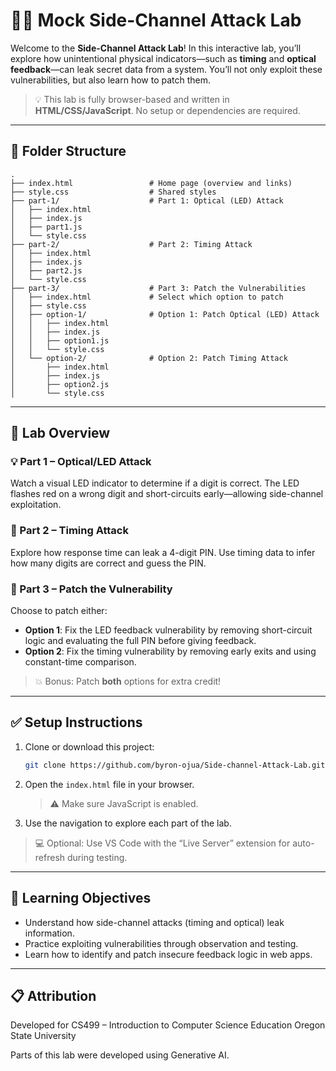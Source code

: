# 🕵️‍♂️ Mock Side-Channel Attack Lab

Welcome to the **Side-Channel Attack Lab**! In this interactive lab, you’ll explore how unintentional physical indicators—such as **timing** and **optical feedback**—can leak secret data from a system. You’ll not only exploit these vulnerabilities, but also learn how to patch them.

> 💡 This lab is fully browser-based and written in **HTML/CSS/JavaScript**. No setup or dependencies are required.

---

## 📂 Folder Structure

```
.
├── index.html                 # Home page (overview and links)
├── style.css                  # Shared styles
├── part-1/                    # Part 1: Optical (LED) Attack
│   ├── index.html
│   ├── index.js
│   ├── part1.js
│   └── style.css
├── part-2/                    # Part 2: Timing Attack
│   ├── index.html
│   ├── index.js
│   ├── part2.js
│   └── style.css
├── part-3/                    # Part 3: Patch the Vulnerabilities
│   ├── index.html             # Select which option to patch
│   ├── style.css
│   ├── option-1/              # Option 1: Patch Optical (LED) Attack
│   │   ├── index.html
│   │   ├── index.js
│   │   ├── option1.js
│   │   └── style.css
│   └── option-2/              # Option 2: Patch Timing Attack
│       ├── index.html
│       ├── index.js
│       ├── option2.js
│       └── style.css
```

---

## 🧪 Lab Overview

### 💡 Part 1 – Optical/LED Attack

Watch a visual LED indicator to determine if a digit is correct. The LED flashes red on a wrong digit and short-circuits early—allowing side-channel exploitation.
### 🔢 Part 2 – Timing Attack

Explore how response time can leak a 4-digit PIN. Use timing data to infer how many digits are correct and guess the PIN.

### 🔐 Part 3 – Patch the Vulnerability

Choose to patch either:

- **Option 1**: Fix the LED feedback vulnerability by removing short-circuit logic and evaluating the full PIN before giving feedback.
- **Option 2**: Fix the timing vulnerability by removing early exits and using constant-time comparison.

> 💥 Bonus: Patch **both** options for extra credit!

---

## ✅ Setup Instructions

1. Clone or download this project:

   ```bash
   git clone https://github.com/byron-ojua/Side-channel-Attack-Lab.git
   ```

2. Open the `index.html` file in your browser.

   > ⚠️ Make sure JavaScript is enabled.

3. Use the navigation to explore each part of the lab.

> 💻 Optional: Use VS Code with the “Live Server” extension for auto-refresh during testing.

---

## 🧠 Learning Objectives

- Understand how side-channel attacks (timing and optical) leak information.
- Practice exploiting vulnerabilities through observation and testing.
- Learn how to identify and patch insecure feedback logic in web apps.

---

## 📋 Attribution

Developed for CS499 – Introduction to Computer Science Education
Oregon State University

Parts of this lab were developed using Generative AI.
